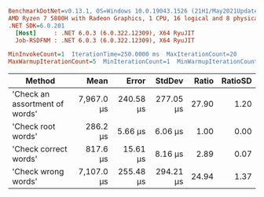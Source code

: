 ``` ini

BenchmarkDotNet=v0.13.1, OS=Windows 10.0.19043.1526 (21H1/May2021Update)
AMD Ryzen 7 5800H with Radeon Graphics, 1 CPU, 16 logical and 8 physical cores
.NET SDK=6.0.201
  [Host]     : .NET 6.0.3 (6.0.322.12309), X64 RyuJIT
  Job-RSDFNM : .NET 6.0.3 (6.0.322.12309), X64 RyuJIT

MinInvokeCount=1  IterationTime=250.0000 ms  MaxIterationCount=20  
MaxWarmupIterationCount=5  MinIterationCount=1  MinWarmupIterationCount=1  

```
|                         Method |       Mean |     Error |    StdDev | Ratio | RatioSD |
|------------------------------- |-----------:|----------:|----------:|------:|--------:|
| &#39;Check an assortment of words&#39; | 7,967.0 μs | 240.58 μs | 277.05 μs | 27.90 |    1.20 |
|             &#39;Check root words&#39; |   286.2 μs |   5.66 μs |   6.06 μs |  1.00 |    0.00 |
|          &#39;Check correct words&#39; |   817.6 μs |  15.61 μs |   8.16 μs |  2.89 |    0.07 |
|            &#39;Check wrong words&#39; | 7,107.0 μs | 255.48 μs | 294.21 μs | 24.94 |    1.37 |
